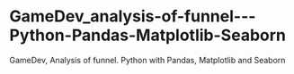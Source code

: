 # GameDev_analysis-of-funnel---Python-Pandas-Matplotlib-Seaborn
GameDev, Analysis of funnel. Python with Pandas, Matplotlib and Seaborn
